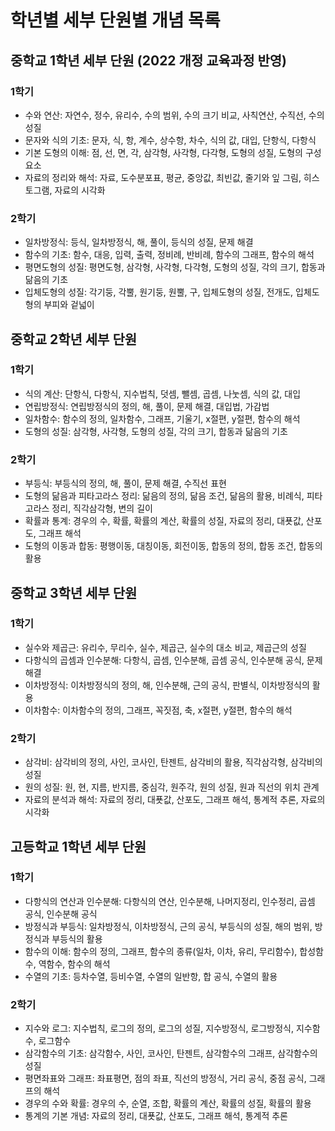 # 학년별 세부 단원별 개념 목록

## 중학교 1학년 세부 단원 (2022 개정 교육과정 반영)
### 1학기
- 수와 연산: 자연수, 정수, 유리수, 수의 범위, 수의 크기 비교, 사칙연산, 수직선, 수의 성질
- 문자와 식의 기초: 문자, 식, 항, 계수, 상수항, 차수, 식의 값, 대입, 단항식, 다항식
- 기본 도형의 이해: 점, 선, 면, 각, 삼각형, 사각형, 다각형, 도형의 성질, 도형의 구성 요소
- 자료의 정리와 해석: 자료, 도수분포표, 평균, 중앙값, 최빈값, 줄기와 잎 그림, 히스토그램, 자료의 시각화

### 2학기
- 일차방정식: 등식, 일차방정식, 해, 풀이, 등식의 성질, 문제 해결
- 함수의 기초: 함수, 대응, 입력, 출력, 정비례, 반비례, 함수의 그래프, 함수의 해석
- 평면도형의 성질: 평면도형, 삼각형, 사각형, 다각형, 도형의 성질, 각의 크기, 합동과 닮음의 기초
- 입체도형의 성질: 각기둥, 각뿔, 원기둥, 원뿔, 구, 입체도형의 성질, 전개도, 입체도형의 부피와 겉넓이

## 중학교 2학년 세부 단원
### 1학기
- 식의 계산: 단항식, 다항식, 지수법칙, 덧셈, 뺄셈, 곱셈, 나눗셈, 식의 값, 대입
- 연립방정식: 연립방정식의 정의, 해, 풀이, 문제 해결, 대입법, 가감법
- 일차함수: 함수의 정의, 일차함수, 그래프, 기울기, x절편, y절편, 함수의 해석
- 도형의 성질: 삼각형, 사각형, 도형의 성질, 각의 크기, 합동과 닮음의 기초

### 2학기
- 부등식: 부등식의 정의, 해, 풀이, 문제 해결, 수직선 표현
- 도형의 닮음과 피타고라스 정리: 닮음의 정의, 닮음 조건, 닮음의 활용, 비례식, 피타고라스 정리, 직각삼각형, 변의 길이
- 확률과 통계: 경우의 수, 확률, 확률의 계산, 확률의 성질, 자료의 정리, 대푯값, 산포도, 그래프 해석
- 도형의 이동과 합동: 평행이동, 대칭이동, 회전이동, 합동의 정의, 합동 조건, 합동의 활용

## 중학교 3학년 세부 단원
### 1학기
- 실수와 제곱근: 유리수, 무리수, 실수, 제곱근, 실수의 대소 비교, 제곱근의 성질
- 다항식의 곱셈과 인수분해: 다항식, 곱셈, 인수분해, 곱셈 공식, 인수분해 공식, 문제 해결
- 이차방정식: 이차방정식의 정의, 해, 인수분해, 근의 공식, 판별식, 이차방정식의 활용
- 이차함수: 이차함수의 정의, 그래프, 꼭짓점, 축, x절편, y절편, 함수의 해석

### 2학기
- 삼각비: 삼각비의 정의, 사인, 코사인, 탄젠트, 삼각비의 활용, 직각삼각형, 삼각비의 성질
- 원의 성질: 원, 현, 지름, 반지름, 중심각, 원주각, 원의 성질, 원과 직선의 위치 관계
- 자료의 분석과 해석: 자료의 정리, 대푯값, 산포도, 그래프 해석, 통계적 추론, 자료의 시각화

## 고등학교 1학년 세부 단원
### 1학기
- 다항식의 연산과 인수분해: 다항식의 연산, 인수분해, 나머지정리, 인수정리, 곱셈 공식, 인수분해 공식
- 방정식과 부등식: 일차방정식, 이차방정식, 근의 공식, 부등식의 성질, 해의 범위, 방정식과 부등식의 활용
- 함수의 이해: 함수의 정의, 그래프, 함수의 종류(일차, 이차, 유리, 무리함수), 합성함수, 역함수, 함수의 해석
- 수열의 기초: 등차수열, 등비수열, 수열의 일반항, 합 공식, 수열의 활용

### 2학기
- 지수와 로그: 지수법칙, 로그의 정의, 로그의 성질, 지수방정식, 로그방정식, 지수함수, 로그함수
- 삼각함수의 기초: 삼각함수, 사인, 코사인, 탄젠트, 삼각함수의 그래프, 삼각함수의 성질
- 평면좌표와 그래프: 좌표평면, 점의 좌표, 직선의 방정식, 거리 공식, 중점 공식, 그래프의 해석
- 경우의 수와 확률: 경우의 수, 순열, 조합, 확률의 계산, 확률의 성질, 확률의 활용
- 통계의 기본 개념: 자료의 정리, 대푯값, 산포도, 그래프 해석, 통계적 추론

